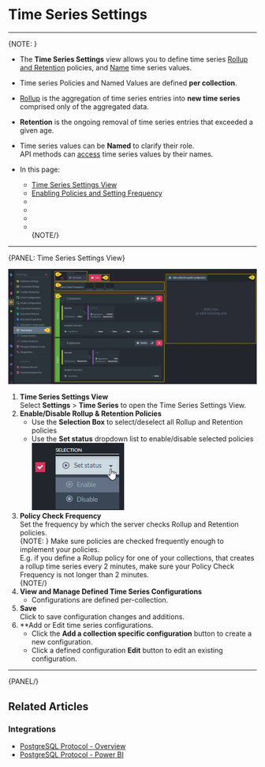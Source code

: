 ﻿
# Time Series Settings

---

{NOTE: }

* The **Time Series Settings** view allows you to define time series 
  [Rollup and Retention](../../../document-extensions/timeseries/rollup-and-retention) 
  policies, and [Name](../../../document-extensions/timeseries/client-api/named-time-series-values) 
  time series values.  

* Time series Policies and Named Values are defined **per collection**.  
  
* [Rollup](../../../document-extensions/timeseries/rollup-and-retention#what-are-rollups) 
  is the aggregation of time series entries into **new time series** comprised only of the 
  aggregated data.  

* **Retention** is the ongoing removal of time series entries that exceeded a given age.  

* Time series values can be **Named** to clarify their role.  
  API methods can [access](../../../document-extensions/timeseries/client-api/named-time-series-values#usage-samples) 
  time series values by their names.  

* In this page:  
  * [Time Series Settings View](../../../)  
  * [Enabling Policies and Setting Frequency](../../../)  
  * [](../../../)  
  * [](../../../)  
  * [](../../../)  
  * [](../../../)  
{NOTE/}

---

{PANEL: Time Series Settings View}

!["Time Series Settings View"](images/time-series-settings-01_open-view.png "Time Series Settings View")

1. **Time Series Settings View**  
   Select **Settings** > **Time Series** to open the Time Series Settings View.  
2. **Enable/Disable Rollup & Retention Policies**  
    * Use the **Selection Box** to select/deselect all Rollup and Retention policies  
    * Use the **Set status** dropdown list to enable/disable selected  policies  
      !["Set Status"](images/time-series-settings-02_enable-disable.png "Set Status")  
3. **Policy Check Frequency**  
   Set the frequency by which the server checks Rollup and Retention policies.  
    {NOTE: }
     Make sure policies are checked frequently enough to implement your policies.  
     E.g. if you define a Rollup policy for one of your collections, that creates 
     a rollup time series every 2 minutes, make sure your Policy Check Frequency 
     is not longer than 2 minutes.  
    {NOTE/}
4. **View and Manage Defined Time Series Configurations**  
    * Configurations are defined per-collection.  
5. **Save**  
   Click to save configuration changes and additions.  
6. **Add or Edit time series configurations.  
    * Click the **Add a collection specific configuration** button to create a new configuration.  
    * Click a defined configuration **Edit** button to edit an existing configuration.  


---


{PANEL/}

## Related Articles

### Integrations

- [PostgreSQL Protocol - Overview](../../../integrations/postgresql-protocol/overview)  
- [PostgreSQL Protocol - Power BI](../../../integrations/postgresql-protocol/power-bi)  
